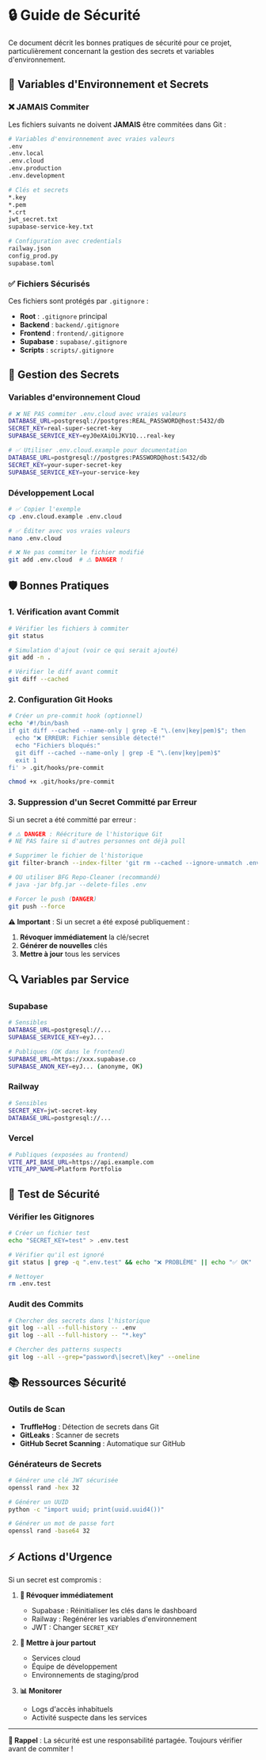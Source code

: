 # 🔒 Guide de Sécurité

Ce document décrit les bonnes pratiques de sécurité pour ce projet, particulièrement concernant la gestion des secrets et variables d'environnement.

## 🚨 Variables d'Environnement et Secrets

### ❌ JAMAIS Commiter

Les fichiers suivants ne doivent **JAMAIS** être commitées dans Git :

```bash
# Variables d'environnement avec vraies valeurs
.env
.env.local
.env.cloud
.env.production
.env.development

# Clés et secrets
*.key
*.pem
*.crt
jwt_secret.txt
supabase-service-key.txt

# Configuration avec credentials
railway.json
config_prod.py
supabase.toml
```

### ✅ Fichiers Sécurisés

Ces fichiers sont protégés par `.gitignore` :

- **Root** : `.gitignore` principal
- **Backend** : `backend/.gitignore`
- **Frontend** : `frontend/.gitignore`
- **Supabase** : `supabase/.gitignore`
- **Scripts** : `scripts/.gitignore`

## 🔑 Gestion des Secrets

### Variables d'environnement Cloud

```bash
# ❌ NE PAS commiter .env.cloud avec vraies valeurs
DATABASE_URL=postgresql://postgres:REAL_PASSWORD@host:5432/db
SECRET_KEY=real-super-secret-key
SUPABASE_SERVICE_KEY=eyJ0eXAiOiJKV1Q...real-key

# ✅ Utiliser .env.cloud.example pour documentation
DATABASE_URL=postgresql://postgres:PASSWORD@host:5432/db
SECRET_KEY=your-super-secret-key
SUPABASE_SERVICE_KEY=your-service-key
```

### Développement Local

```bash
# ✅ Copier l'exemple
cp .env.cloud.example .env.cloud

# ✅ Éditer avec vos vraies valeurs
nano .env.cloud

# ❌ Ne pas commiter le fichier modifié
git add .env.cloud  # ⚠️ DANGER !
```

## 🛡️ Bonnes Pratiques

### 1. Vérification avant Commit

```bash
# Vérifier les fichiers à commiter
git status

# Simulation d'ajout (voir ce qui serait ajouté)
git add -n .

# Vérifier le diff avant commit
git diff --cached
```

### 2. Configuration Git Hooks

```bash
# Créer un pre-commit hook (optionnel)
echo '#!/bin/bash
if git diff --cached --name-only | grep -E "\.(env|key|pem)$"; then
  echo "❌ ERREUR: Fichier sensible détecté!"
  echo "Fichiers bloqués:"
  git diff --cached --name-only | grep -E "\.(env|key|pem)$"
  exit 1
fi' > .git/hooks/pre-commit

chmod +x .git/hooks/pre-commit
```

### 3. Suppression d'un Secret Committé par Erreur

Si un secret a été committé par erreur :

```bash
# ⚠️ DANGER : Réécriture de l'historique Git
# NE PAS faire si d'autres personnes ont déjà pull

# Supprimer le fichier de l'historique
git filter-branch --index-filter 'git rm --cached --ignore-unmatch .env' HEAD

# OU utiliser BFG Repo-Cleaner (recommandé)
# java -jar bfg.jar --delete-files .env

# Forcer le push (DANGER)
git push --force
```

**⚠️ Important** : Si un secret a été exposé publiquement :
1. **Révoquer immédiatement** la clé/secret
2. **Générer de nouvelles** clés
3. **Mettre à jour** tous les services

## 🔍 Variables par Service

### Supabase
```bash
# Sensibles
DATABASE_URL=postgresql://...
SUPABASE_SERVICE_KEY=eyJ...

# Publiques (OK dans le frontend)
SUPABASE_URL=https://xxx.supabase.co
SUPABASE_ANON_KEY=eyJ... (anonyme, OK)
```

### Railway
```bash
# Sensibles
SECRET_KEY=jwt-secret-key
DATABASE_URL=postgresql://...
```

### Vercel
```bash
# Publiques (exposées au frontend)
VITE_API_BASE_URL=https://api.example.com
VITE_APP_NAME=Platform Portfolio
```

## 🧪 Test de Sécurité

### Vérifier les Gitignores

```bash
# Créer un fichier test
echo "SECRET_KEY=test" > .env.test

# Vérifier qu'il est ignoré
git status | grep -q ".env.test" && echo "❌ PROBLÈME" || echo "✅ OK"

# Nettoyer
rm .env.test
```

### Audit des Commits

```bash
# Chercher des secrets dans l'historique
git log --all --full-history -- .env
git log --all --full-history -- "*.key"

# Chercher des patterns suspects
git log --all --grep="password\|secret\|key" --oneline
```

## 📚 Ressources Sécurité

### Outils de Scan

- **TruffleHog** : Détection de secrets dans Git
- **GitLeaks** : Scanner de secrets
- **GitHub Secret Scanning** : Automatique sur GitHub

### Générateurs de Secrets

```bash
# Générer une clé JWT sécurisée
openssl rand -hex 32

# Générer un UUID
python -c "import uuid; print(uuid.uuid4())"

# Générer un mot de passe fort
openssl rand -base64 32
```

## ⚡ Actions d'Urgence

Si un secret est compromis :

1. **🚨 Révoquer immédiatement**
   - Supabase : Réinitialiser les clés dans le dashboard
   - Railway : Regénérer les variables d'environnement
   - JWT : Changer `SECRET_KEY`

2. **🔄 Mettre à jour partout**
   - Services cloud
   - Équipe de développement
   - Environnements de staging/prod

3. **📊 Monitorer**
   - Logs d'accès inhabituels
   - Activité suspecte dans les services

---

**🎯 Rappel** : La sécurité est une responsabilité partagée. Toujours vérifier avant de commiter !